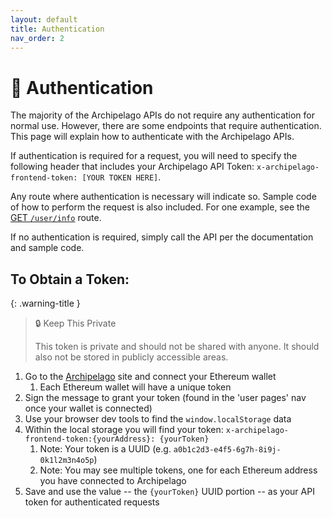```yaml
---
layout: default
title: Authentication
nav_order: 2
---
```


# 🔑 Authentication

The majority of the Archipelago APIs do not require any authentication for normal use. However, there are some endpoints that require authentication. This page will explain how to authenticate with the Archipelago APIs.

If authentication is required for a request, you will need to specify the following header that includes your Archipelago API Token: `x-archipelago-frontend-token: [YOUR TOKEN HERE]`.

Any route where authentication is necessary will indicate so. Sample code of how to perform the request is also included. For one example, see the [GET `/user/info`](api/user_routes.md#get-userinfo) route.

If no authentication is required, simply call the API per the documentation and sample code.

## To Obtain a Token:

{: .warning-title }
> 🔒 Keep This Private
> 
> This token is private and should not be shared with anyone. It should also not be stored in publicly accessible areas.

1. Go to the [Archipelago](https://archipelago.art) site and connect your Ethereum wallet
   1. Each Ethereum wallet will have a unique token
2. Sign the message to grant your token (found in the 'user pages' nav once your wallet is connected)
3. Use your browser dev tools to find the `window.localStorage` data
4. Within the local storage you will find your token: `x-archipelago-frontend-token:{yourAddress}: {yourToken}`
   1. Note: Your token is a UUID (e.g. `a0b1c2d3-e4f5-6g7h-8i9j-0k1l2m3n4o5p`)
   2. Note: You may see multiple tokens, one for each Ethereum address you have connected to Archipelago
5. Save and use the value -- the `{yourToken}` UUID portion -- as your API token for authenticated requests
